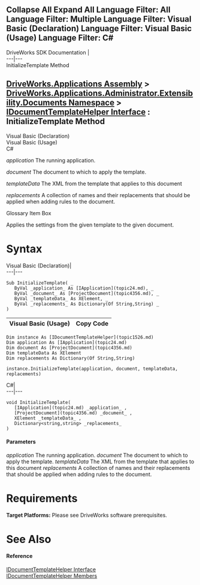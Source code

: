 Collapse All Expand All Language Filter: All  Language Filter: Multiple  Language Filter: Visual Basic (Declaration) Language Filter: Visual Basic (Usage) Language Filter: C#  
---  
DriveWorks SDK Documentation  |   
---|---  
InitializeTemplate Method   
  
[DriveWorks.Applications Assembly](topic13.md) > [DriveWorks.Applications.Administrator.Extensibility.Documents Namespace](topic1507.md) > [IDocumentTemplateHelper Interface](topic1526.md) : InitializeTemplate Method  
---  
  
Visual Basic (Declaration)    
Visual Basic (Usage)    
C# 

_application_
    The running application.

_document_
    The document to which to apply the template.

_templateData_
    The XML from the template that applies to this document

_replacements_
    A collection of names and their replacements that should be applied when adding rules to the document.

Glossary Item Box

Applies the settings from the given template to the given document. 

# Syntax

Visual Basic (Declaration)|   
---|---  
      
    
    Sub InitializeTemplate( _
       ByVal _application_ As [IApplication](topic24.md), _
       ByVal _document_ As [ProjectDocument](topic4356.md), _
       ByVal _templateData_ As XElement, _
       ByVal _replacements_ As Dictionary(Of String,String) _
    )   
  
Visual Basic (Usage)| Copy Code  
---|---  
      
    
    Dim instance As [IDocumentTemplateHelper](topic1526.md)
    Dim application As [IApplication](topic24.md)
    Dim document As [ProjectDocument](topic4356.md)
    Dim templateData As XElement
    Dim replacements As Dictionary(Of String,String)
     
    instance.InitializeTemplate(application, document, templateData, replacements)  
  
C#|   
---|---  
      
    
    void InitializeTemplate( 
       [IApplication](topic24.md) _application_ ,
       [ProjectDocument](topic4356.md) _document_ ,
       XElement _templateData_ ,
       Dictionary<string,string> _replacements_
    )  
  
#### Parameters

 _application_
    The running application.
_document_
    The document to which to apply the template.
_templateData_
    The XML from the template that applies to this document
 _replacements_
    A collection of names and their replacements that should be applied when adding rules to the document.

# Requirements

**Target Platforms:** Please see DriveWorks software prerequisites.

# See Also

#### Reference

[IDocumentTemplateHelper Interface](topic1526.md)   
[IDocumentTemplateHelper Members](topic1527.md)


